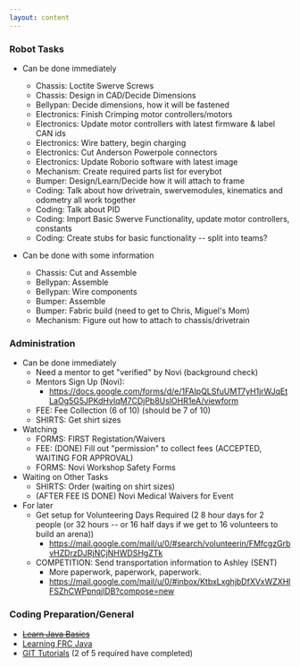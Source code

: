```yaml
---
layout: content
---
```


### Robot Tasks
* Can be done immediately    
    * Chassis: Loctite Swerve Screws
    * Chassis: Design in CAD/Decide Dimensions
    * Bellypan: Decide dimensions, how it will be fastened    
    * Electronics: Finish Crimping motor controllers/motors
    * Electronics: Update motor controllers with latest firmware & label CAN ids        
    * Electronics: Wire battery, begin charging
    * Electronics: Cut Anderson Powerpole connectors
    * Electronics: Update Roborio software with latest image    
    * Mechanism: Create required parts list for everybot    
    * Bumper: Design/Learn/Decide how it will attach to frame
    * Coding: Talk about how drivetrain, swervemodules, kinematics and odometry all work together
    * Coding: Talk about PID
    * Coding: Import Basic Swerve Functionality, update motor controllers, constants    
    * Coding: Create stubs for basic functionality -- split into teams?
        
* Can be done with some information
    * Chassis: Cut and Assemble
    * Bellypan: Assemble 
    * Bellypan: Wire components
    * Bumper: Assemble 
    * Bumper: Fabric build (need to get to Chris, Miguel's Mom)
    * Mechanism: Figure out how to attach to chassis/drivetrain
    

### Administration
* Can be done immediately    
    * Need a mentor to get "verified" by Novi (background check)    
    * Mentors Sign Up (Novi):
        * https://docs.google.com/forms/d/e/1FAIpQLSfuUMT7yH1jrWJqEtLaOg5G5JPKdHvIqM7CDjPb8UslOHR1eA/viewform    
    * FEE: Fee Collection (6 of 10) (should be 7 of 10)    
    * SHIRTS: Get shirt sizes    
* Watching
    * FORMS: FIRST Registation/Waivers
    * FEE: (DONE) Fill out "permission" to collect fees  (ACCEPTED, WAITING FOR APPROVAL)
    * FORMS: Novi Workshop Safety Forms
* Waiting on Other Tasks
    * SHIRTS: Order (waiting on shirt sizes)
    * (AFTER FEE IS DONE) Novi Medical Waivers for Event
* For later
    * Get setup for Volunteering Days Required (2 8 hour days for 2 people (or 32 hours -- or 16 half days if we get to 16 volunteers to build an arena))
        * https://mail.google.com/mail/u/0/#search/volunteerin/FMfcgzGrbvHZDrzDJRjNCjNHWDSHgZTk
    * COMPETITION: Send transportation information to Ashley (SENT) 
        * More paperwork, paperwork, paperwork.
        * https://mail.google.com/mail/u/0/#inbox/KtbxLxghjbDfXVxWZXHlFSZhCWPpnqjlDB?compose=new


### Coding Preparation/General
* ~~[Learn Java Basics](tutorials/java)~~
* [Learning FRC Java](tutorials/frc-java)
* [GIT Tutorials](tutorials/git) (2 of 5 required have completed)
